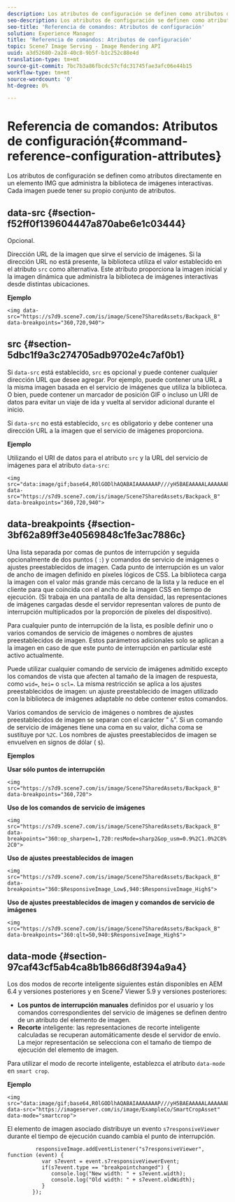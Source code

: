 ```yaml
---
description: Los atributos de configuración se definen como atributos directamente en un elemento IMG que administra la biblioteca de imágenes interactivas. Cada imagen puede tener su propio conjunto de atributos.
seo-description: Los atributos de configuración se definen como atributos directamente en un elemento IMG que administra la biblioteca de imágenes interactivas. Cada imagen puede tener su propio conjunto de atributos.
seo-title: 'Referencia de comandos: Atributos de configuración'
solution: Experience Manager
title: 'Referencia de comandos: Atributos de configuración'
topic: Scene7 Image Serving - Image Rendering API
uuid: a3d52680-2a28-40c8-9b5f-b1c252c88e4d
translation-type: tm+mt
source-git-commit: 7bc7b3a86fbcdc57cfdc31745fae3afc06e44b15
workflow-type: tm+mt
source-wordcount: '0'
ht-degree: 0%

---
```



# Referencia de comandos: Atributos de configuración{#command-reference-configuration-attributes}

Los atributos de configuración se definen como atributos directamente en un elemento IMG que administra la biblioteca de imágenes interactivas. Cada imagen puede tener su propio conjunto de atributos.

## data-src {#section-f52ff0f139604447a870abe6e1c03444}

Opcional.

Dirección URL de la imagen que sirve el servicio de imágenes. Si la dirección URL no está presente, la biblioteca utiliza el valor establecido en el atributo `src` como alternativa. Este atributo proporciona la imagen inicial y la imagen dinámica que administra la biblioteca de imágenes interactivas desde distintas ubicaciones.

**Ejemplo**

```
<img data-src="https://s7d9.scene7.com/is/image/Scene7SharedAssets/Backpack_B" data-breakpoints="360,720,940">
```

## src {#section-5dbc1f9a3c274705adb9702e4c7af0b1}

Si `data-src` está establecido, `src` es opcional y puede contener cualquier dirección URL que desee agregar. Por ejemplo, puede contener una URL a la misma imagen basada en el servicio de imágenes que utiliza la biblioteca. O bien, puede contener un marcador de posición GIF o incluso un URI de datos para evitar un viaje de ida y vuelta al servidor adicional durante el inicio.

Si `data-src` no está establecido, `src` es obligatorio y debe contener una dirección URL a la imagen que el servicio de imágenes proporciona.

**Ejemplo**

Utilizando el URI de datos para el atributo `src` y la URL del servicio de imágenes para el atributo `data-src`:

```
<img src="data:image/gif;base64,R0lGODlhAQABAIAAAAAAAP///yH5BAEAAAAALAAAAAABAAEAAAIBRAA7" data-src="https://s7d9.scene7.com/is/image/Scene7SharedAssets/Backpack_B" data-breakpoints="360,720,940">
```

## data-breakpoints {#section-3bf62a89ff3e40569848c1fe3ac7886c}

Una lista separada por comas de puntos de interrupción y seguida opcionalmente de dos puntos ( `:`) y comandos de servicio de imágenes o ajustes preestablecidos de imagen. Cada punto de interrupción es un valor de ancho de imagen definido en píxeles lógicos de CSS. La biblioteca carga la imagen con el valor más grande más cercano de la lista y la reduce en el cliente para que coincida con el ancho de la imagen CSS en tiempo de ejecución. (Si trabaja en una pantalla de alta densidad, las representaciones de imágenes cargadas desde el servidor representan valores de punto de interrupción multiplicados por la proporción de píxeles del dispositivo).

Para cualquier punto de interrupción de la lista, es posible definir uno o varios comandos de servicio de imágenes o nombres de ajustes preestablecidos de imagen. Estos parámetros adicionales solo se aplican a la imagen en caso de que este punto de interrupción en particular esté activo actualmente.

Puede utilizar cualquier comando de servicio de imágenes admitido excepto los comandos de vista que afecten al tamaño de la imagen de respuesta, como `wid=`, `hei=` o `scl=`. La misma restricción se aplica a los ajustes preestablecidos de imagen: un ajuste preestablecido de imagen utilizado con la biblioteca de imágenes adaptable no debe contener estos comandos.

Varios comandos de servicio de imágenes o nombres de ajustes preestablecidos de imagen se separan con el carácter &quot; `&`&quot;. Si un comando de servicio de imágenes tiene una coma en su valor, dicha coma se sustituye por `%2C`. Los nombres de ajustes preestablecidos de imagen se envuelven en signos de dólar ( `$`).

**Ejemplos**

**Usar sólo puntos de interrupción**

`<img src="https://s7d9.scene7.com/is/image/Scene7SharedAssets/Backpack_B" data-breakpoints="360,720">`

**Uso de los comandos de servicio de imágenes**

`<img src="https://s7d9.scene7.com/is/image/Scene7SharedAssets/Backpack_B" data-breakpoints="360:op_sharpen=1,720:resMode=sharp2&op_usm=0.9%2C1.0%2C8%2C0">`

**Uso de ajustes preestablecidos de imagen**

`<img src="https://s7d9.scene7.com/is/image/Scene7SharedAssets/Backpack_B" data-breakpoints="360:$ResponsiveImage_Low$,940:$ResponsiveImage_High$">`

**Uso de ajustes preestablecidos de imagen y comandos de servicio de imágenes**

`<img src="https://s7d9.scene7.com/is/image/Scene7SharedAssets/Backpack_B" data-breakpoints="360:qlt=50,940:$ResponsiveImage_High$">`

## data-mode {#section-97caf43cf5ab4ca8b1b866d8f394a9a4}

Los dos modos de recorte inteligente siguientes están disponibles en AEM 6.4 y versiones posteriores y en Scene7 Viewer 5.9 y versiones posteriores:

* **Los puntos de interrupción manuales**  definidos por el usuario y los comandos correspondientes del servicio de imágenes se definen dentro de un atributo del elemento de imagen.
* **Recorte**  inteligente: las representaciones de recorte inteligente calculadas se recuperan automáticamente desde el servidor de envío. La mejor representación se selecciona con el tamaño de tiempo de ejecución del elemento de imagen.

Para utilizar el modo de recorte inteligente, establezca el atributo `data-mode` en `smart crop`.

**Ejemplo**

```
<img 
src="data:image/gif;base64,R0lGODlhAQABAIAAAAAAAP///yH5BAEAAAAALAAAAAABAAEAAAIBRAA7" 
data-src="https://imageserver.com/is/image/ExampleCo/SmartCropAsset" 
data-mode="smartcrop">
```

El elemento de imagen asociado distribuye un evento `s7responsiveViewer` durante el tiempo de ejecución cuando cambia el punto de interrupción.

```
         responsiveImage.addEventListener("s7responsiveViewer", function (event) { 
           var s7event = event.s7responsiveViewerEvent; 
           if(s7event.type == "breakpointchanged") { 
              console.log("New width: " + s7event.width); 
              console.log("Old width: " + s7event.oldWidth); 
           } 
        });
```

